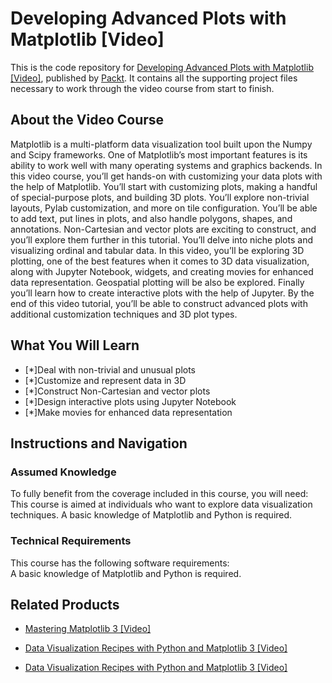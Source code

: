 # Developing Advanced Plots with Matplotlib [Video]
This is the code repository for [Developing Advanced Plots with Matplotlib [Video]](https://www.packtpub.com/big-data-and-business-intelligence/developing-advanced-plots-matplotlib-video?utm_source=github&utm_medium=repository&utm_campaign=9781788627825), published by [Packt](https://www.packtpub.com/?utm_source=github). It contains all the supporting project files necessary to work through the video course from start to finish.
## About the Video Course
Matplotlib is a multi-platform data visualization tool built upon the Numpy and Scipy frameworks. One of Matplotlib’s most important features is its ability to work well with many operating systems and graphics backends. In this video course, you’ll get hands-on with customizing your data plots with the help of Matplotlib. You’ll start with customizing plots, making a handful of special-purpose plots, and building 3D plots. You’ll explore non-trivial layouts, Pylab customization, and more on tile configuration. You’ll be able to add text, put lines in plots, and also handle polygons, shapes, and annotations. Non-Cartesian and vector plots are exciting to construct, and you’ll explore them further in this tutorial. You’ll delve into niche plots and visualizing ordinal and tabular data.
In this video, you’ll be exploring 3D plotting, one of the best features when it comes to 3D data visualization, along with Jupyter Notebook, widgets, and creating movies for enhanced data representation. Geospatial plotting will be also be explored. Finally you’ll learn how to create interactive plots with the help of Jupyter. By the end of this video tutorial, you’ll be able to construct advanced plots with additional customization techniques and 3D plot types.

<H2>What You Will Learn</H2>
<DIV class=book-info-will-learn-text>
<UL>
<LI>[*]Deal with non-trivial and unusual plots
<LI>[*]Customize and represent data in 3D 
<LI>[*]Construct Non-Cartesian and vector plots
<LI>[*]Design interactive plots using Jupyter Notebook
<LI>[*]Make movies for enhanced data representation  </LI></UL></DIV>

## Instructions and Navigation
### Assumed Knowledge
To fully benefit from the coverage included in this course, you will need:<br/>
This course is aimed at individuals who want to explore data visualization techniques. A basic knowledge of Matplotlib and Python is required.
### Technical Requirements
This course has the following software requirements:<br/>
A basic knowledge of Matplotlib and Python is required.

## Related Products
* [Mastering Matplotlib 3 [Video]](https://www.packtpub.com/big-data-and-business-intelligence/mastering-matplotlib-3-video?utm_source=github&utm_medium=repository&utm_campaign=9781789958928)

* [Data Visualization Recipes with Python and Matplotlib 3 [Video]](https://www.packtpub.com/big-data-and-business-intelligence/data-visualization-recipes-python-and-matplotlib-3-video?utm_source=github&utm_medium=repository&utm_campaign=9781789957792)

* [Data Visualization Recipes with Python and Matplotlib 3 [Video]](https://www.packtpub.com/big-data-and-business-intelligence/data-visualization-recipes-python-and-matplotlib-3-video?utm_source=github&utm_medium=repository&utm_campaign=9781789957792)

